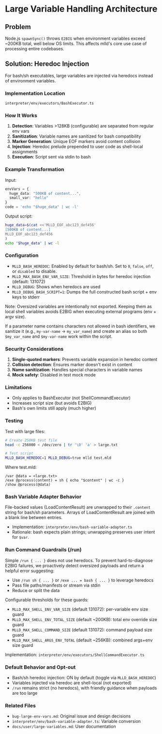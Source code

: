 # Large Variable Handling Architecture

## Problem

Node.js `spawnSync()` throws `E2BIG` when environment variables exceed ~200KB total, well below OS limits. This affects mlld's core use case of processing entire codebases.

## Solution: Heredoc Injection

For bash/sh executables, large variables are injected via heredocs instead of environment variables.

### Implementation Location

`interpreter/env/executors/BashExecutor.ts`

### How It Works

1. **Detection**: Variables >128KB (configurable) are separated from regular env vars
2. **Sanitization**: Variable names are sanitized for bash compatibility
3. **Marker Generation**: Unique EOF markers avoid content collision
4. **Injection**: Heredoc prelude prepended to user code as shell-local assignments
5. **Execution**: Script sent via stdin to bash

### Example Transformation

Input:
```typescript
envVars = { 
  huge_data: "500KB of content...",
  small_var: "hello"
}
code = 'echo "$huge_data" | wc -l'
```

Output script:
```bash
huge_data=$(cat <<'MLLD_EOF_abc123_def456'
[500KB of content...]
MLLD_EOF_abc123_def456
)
echo "$huge_data" | wc -l
```

### Configuration

- `MLLD_BASH_HEREDOC`: Enabled by default for bash/sh. Set to `0`, `false`, `off`, or `disabled` to disable.
- `MLLD_MAX_BASH_ENV_VAR_SIZE`: Threshold in bytes for heredoc injection (default: 131072)
- `MLLD_DEBUG`: Shows when heredocs are used
- `MLLD_DEBUG_BASH_SCRIPT=1`: Dumps the full constructed bash script + env keys to stderr

Note: Oversized variables are intentionally not exported. Keeping them as local
shell variables avoids E2BIG when executing external programs (env + argv size).

If a parameter name contains characters not allowed in bash identifiers, we sanitize
it (e.g., `my-var-name` → `my_var_name`) and create an alias so both `$my_var_name`
and `$my-var-name` work within the script.

### Security Considerations

1. **Single-quoted markers**: Prevents variable expansion in heredoc content
2. **Collision detection**: Ensures marker doesn't exist in content
3. **Name sanitization**: Handles special characters in variable names
4. **Mock safety**: Disabled in test mock mode

### Limitations

- Only applies to BashExecutor (not ShellCommandExecutor)
- Increases script size (but avoids E2BIG)
- Bash's own limits still apply (much higher)

### Testing

Test with large files:
```bash
# Create 250KB test file
head -c 256000 < /dev/zero | tr '\0' 'a' > large.txt

# Test script
MLLD_BASH_HEREDOC=1 MLLD_DEBUG=true mlld test.mld
```

Where test.mld:
```mlld
/var @data = <large.txt>
/exe @process(content) = sh { echo "$content" | wc -c }
/show @process(@data)
```

### Bash Variable Adapter Behavior

File-backed values (LoadContentResult) are unwrapped to their `.content` string for bash/sh
parameters. Arrays of LoadContentResult are joined with a blank line between entries.

- Implementation: `interpreter/env/bash-variable-adapter.ts`
- Rationale: bash expects plain strings; unwrapping preserves user intent for `$var`.

### Run Command Guardrails (/run)

Simple `/run { ... }` does not use heredocs. To prevent hard-to-diagnose E2BIG failures,
we proactively detect oversized payloads and return a helpful error suggesting:

- Use `/run sh { ... }` or `/exe ... = bash { ... }` to leverage heredocs
- Pass file paths/manifests or stream via stdin
- Reduce or split the data

Configurable thresholds for these guards:

- `MLLD_MAX_SHELL_ENV_VAR_SIZE` (default 131072): per-variable env size guard
- `MLLD_MAX_SHELL_ENV_TOTAL_SIZE` (default ~200KB): total env override size guard
- `MLLD_MAX_SHELL_COMMAND_SIZE` (default 131072): command payload size guard
- `MLLD_MAX_SHELL_ARGS_ENV_TOTAL` (default ~256KB): combined args+env size guard

Implementation: `interpreter/env/executors/ShellCommandExecutor.ts`

### Default Behavior and Opt-out

- Bash/sh heredoc injection: ON by default (toggle via `MLLD_BASH_HEREDOC`)
- Variables injected via heredoc are shell-local (not exported)
- `/run` remains strict (no heredocs), with friendly guidance when payloads are too large

### Related Files

- `bug-large-env-vars.md`: Original issue and design decisions
- `interpreter/env/bash-variable-adapter.ts`: Variable conversion
- `docs/user/large-variables.md`: User documentation
